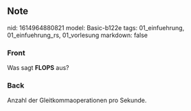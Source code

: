 ## Note
nid: 1614964880821
model: Basic-b122e
tags: 01_einfuehrung, 01_einfuehrung_rs, 01_vorlesung
markdown: false

### Front
Was sagt <b>FLOPS</b> aus?

### Back
Anzahl der Gleitkommaoperationen pro Sekunde.
